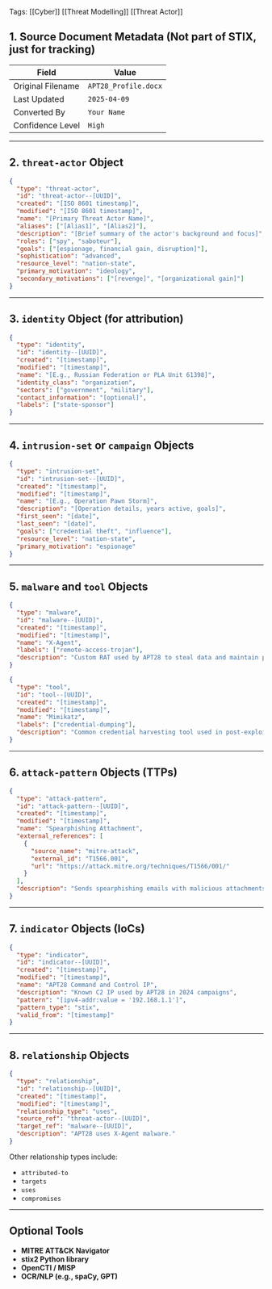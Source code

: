Tags: [[Cyber]] [[Threat Modelling]] [[Threat Actor]] 
## 1. Source Document Metadata (Not part of STIX, just for tracking)

| Field              | Value                     |
|-------------------|---------------------------|
| Original Filename | `APT28_Profile.docx`      |
| Last Updated      | `2025-04-09`              |
| Converted By      | `Your Name`               |
| Confidence Level  | `High`                    |

---

## 2. `threat-actor` Object

```json
{
  "type": "threat-actor",
  "id": "threat-actor--[UUID]",
  "created": "[ISO 8601 timestamp]",
  "modified": "[ISO 8601 timestamp]",
  "name": "[Primary Threat Actor Name]",
  "aliases": ["[Alias1]", "[Alias2]"],
  "description": "[Brief summary of the actor's background and focus]",
  "roles": ["spy", "saboteur"],
  "goals": ["[espionage, financial gain, disruption]"],
  "sophistication": "advanced",
  "resource_level": "nation-state",
  "primary_motivation": "ideology",
  "secondary_motivations": ["[revenge]", "[organizational gain]"]
}
```

---

## 3. `identity` Object (for attribution)

```json
{
  "type": "identity",
  "id": "identity--[UUID]",
  "created": "[timestamp]",
  "modified": "[timestamp]",
  "name": "[E.g., Russian Federation or PLA Unit 61398]",
  "identity_class": "organization",
  "sectors": ["government", "military"],
  "contact_information": "[optional]",
  "labels": ["state-sponsor"]
}
```

---

## 4. `intrusion-set` or `campaign` Objects

```json
{
  "type": "intrusion-set",
  "id": "intrusion-set--[UUID]",
  "created": "[timestamp]",
  "modified": "[timestamp]",
  "name": "[E.g., Operation Pawn Storm]",
  "description": "[Operation details, years active, goals]",
  "first_seen": "[date]",
  "last_seen": "[date]",
  "goals": ["credential theft", "influence"],
  "resource_level": "nation-state",
  "primary_motivation": "espionage"
}
```

---

## 5. `malware` and `tool` Objects

```json
{
  "type": "malware",
  "id": "malware--[UUID]",
  "created": "[timestamp]",
  "modified": "[timestamp]",
  "name": "X-Agent",
  "labels": ["remote-access-trojan"],
  "description": "Custom RAT used by APT28 to steal data and maintain persistence."
}
```

```json
{
  "type": "tool",
  "id": "tool--[UUID]",
  "created": "[timestamp]",
  "modified": "[timestamp]",
  "name": "Mimikatz",
  "labels": ["credential-dumping"],
  "description": "Common credential harvesting tool used in post-exploitation."
}
```

---

## 6. `attack-pattern` Objects (TTPs)

```json
{
  "type": "attack-pattern",
  "id": "attack-pattern--[UUID]",
  "created": "[timestamp]",
  "modified": "[timestamp]",
  "name": "Spearphishing Attachment",
  "external_references": [
    {
      "source_name": "mitre-attack",
      "external_id": "T1566.001",
      "url": "https://attack.mitre.org/techniques/T1566/001/"
    }
  ],
  "description": "Sends spearphishing emails with malicious attachments to gain initial access."
}
```

---

## 7. `indicator` Objects (IoCs)

```json
{
  "type": "indicator",
  "id": "indicator--[UUID]",
  "created": "[timestamp]",
  "modified": "[timestamp]",
  "name": "APT28 Command and Control IP",
  "description": "Known C2 IP used by APT28 in 2024 campaigns",
  "pattern": "[ipv4-addr:value = '192.168.1.1']",
  "pattern_type": "stix",
  "valid_from": "[timestamp]"
}
```

---

## 8. `relationship` Objects

```json
{
  "type": "relationship",
  "id": "relationship--[UUID]",
  "created": "[timestamp]",
  "modified": "[timestamp]",
  "relationship_type": "uses",
  "source_ref": "threat-actor--[UUID]",
  "target_ref": "malware--[UUID]",
  "description": "APT28 uses X-Agent malware."
}
```

Other relationship types include:
- `attributed-to`
- `targets`
- `uses`
- `compromises`

---
## Optional Tools

- **MITRE ATT&CK Navigator**
- **stix2 Python library**
- **OpenCTI / MISP**
- **OCR/NLP (e.g., spaCy, GPT)**